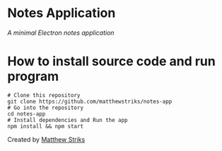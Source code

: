 # Notes Application
*A minimal Electron notes application*

# How to install source code and run program
```
# Clone this repository
git clone https://github.com/matthewstriks/notes-app
# Go into the repository
cd notes-app
# Install dependencies and Run the app
npm install && npm start
```

Created by [Matthew Striks](https://www.matthewstriks.com)
